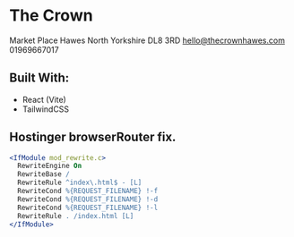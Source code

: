 # The Crown

Market Place
Hawes
North Yorkshire
DL8 3RD
hello@thecrownhawes.com
01969667017

## Built With:

- React (Vite)
- TailwindCSS



## Hostinger browserRouter fix. 

```apache
<IfModule mod_rewrite.c>
  RewriteEngine On
  RewriteBase /
  RewriteRule ^index\.html$ - [L]
  RewriteCond %{REQUEST_FILENAME} !-f
  RewriteCond %{REQUEST_FILENAME} !-d
  RewriteCond %{REQUEST_FILENAME} !-l
  RewriteRule . /index.html [L]
</IfModule>
```